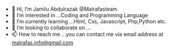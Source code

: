 - 👋 Hi, I’m Jamilu Abdulrazak @Mairafasteam
- 👀 I’m interested in ...Coding and Programming Language 
- 🌱 I’m currently learning ...Html, Css, Javascript, Php,Python etc.  
- 💞️ I’m looking to collaborate on ...
- 📫 How to reach me ...you can contact me via email address at mairafas.info@gmail.com

<!---
Mairafasteam/Mairafasteam is a ✨ special ✨ repository because its `README.md` (this file) appears on your GitHub profile.
You can click the Preview link to take a look at your changes.
--->
